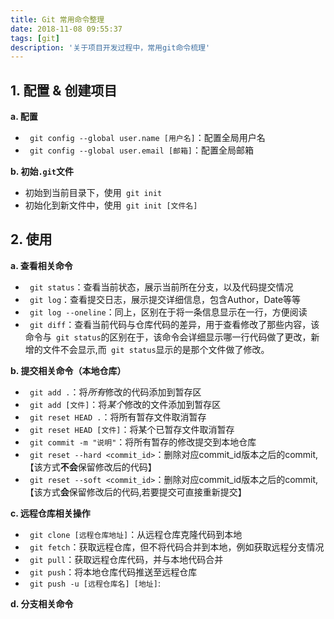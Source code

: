 ```yaml
---
title: Git 常用命令整理
date: 2018-11-08 09:55:37
tags: [git]
description: '关于项目开发过程中，常用git命令梳理'
---
```

## 1. 配置 & 创建项目 

**a. 配置**
  - ` git config --global user.name [用户名]`：配置全局用户名
  - ` git config --global user.email [邮箱]`：配置全局邮箱

**b. 初始`.git`文件**
  - 初始到当前目录下，使用` git init`
  - 初始化到新文件中，使用` git init [文件名]`

## 2. 使用

**a. 查看相关命令**
  - ` git status`：查看当前状态，展示当前所在分支，以及代码提交情况
  - ` git log`：查看提交日志，展示提交详细信息，包含Author，Date等等
  - ` git log --oneline`：同上，区别在于将一条信息显示在一行，方便阅读
  - ` git diff`：查看当前代码与仓库代码的差异，用于查看修改了那些内容，该命令与` git status`的区别在于，该命令会详细显示哪一行代码做了更改，新增的文件不会显示,而` git status`显示的是那个文件做了修改。

**b. 提交相关命令（本地仓库）**
  - ` git add .`：将*所有*修改的代码添加到暂存区
  - ` git add [文件]`：将*某个*修改的文件添加到暂存区
  - ` git reset HEAD .`：将所有暂存文件取消暂存
  - ` git reset HEAD [文件]`：将某个已暂存文件取消暂存
  - ` git commit -m "说明"`：将所有暂存的修改提交到本地仓库
  - ` git reset --hard <commit_id>`：删除对应commit_id版本之后的commit,【该方式**不会**保留修改后的代码】
  - ` git reset --soft <commit_id>`：删除对应commit_id版本之后的commit,【该方式**会**保留修改后的代码,若要提交可直接重新提交】

**c. 远程仓库相关操作**
  - ` git clone [远程仓库地址]`：从远程仓库克隆代码到本地
  - ` git fetch`：获取远程仓库，但不将代码合并到本地，例如获取远程分支情况
  - ` git pull`：获取远程仓库代码，并与本地代码合并
  - ` git push`：将本地仓库代码推送至远程仓库
  - ` git push -u [远程仓库名] [地址]`:

**d. 分支相关命令**